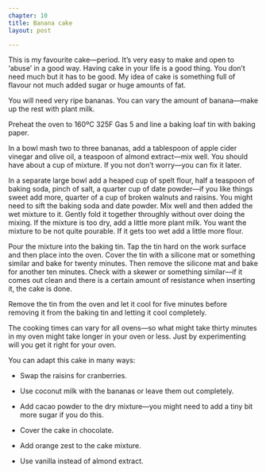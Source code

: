 ```yaml
---
chapter: 10
title: Banana cake
layout: post

---
```

This is my favourite cake—period. It’s very easy to make and open to ‘abuse’ in a good way. Having cake in your life is a good thing. You don’t need much but it has to be good. My idea of cake is something full of flavour not much added sugar or huge amounts of fat.

You will need very ripe bananas. You can vary the amount of banana—make up the rest with plant milk.

Preheat the oven to 160ºC 325F Gas 5 and line a baking loaf tin with baking paper.

In a bowl mash two to three bananas, add a tablespoon of apple cider vinegar and olive oil, a teaspoon of almond extract—mix well. You should have about a cup of mixture. If you not don’t worry—you can fix it later.

In a separate large bowl add a heaped cup of spelt flour, half a teaspoon of baking soda, pinch of salt, a quarter cup of date powder—if you like things sweet add more, quarter of a cup of broken walnuts and raisins. You might need to sift the baking soda and date powder. Mix well and then added the wet mixture to it. Gently fold it together throughly without over doing the mixing. If the mixture is too dry, add a little more plant milk. You want the mixture to be not quite pourable. If it gets too wet add a little more flour.

Pour the mixture into the baking tin. Tap the tin hard on the work surface and then place into the oven. Cover the tin with a silicone mat or something similar and bake for twenty minutes. Then remove the silicone mat and bake for another ten minutes. Check with a skewer or something similar—if it comes out clean and there is a certain amount of resistance when inserting it, the cake is done.

Remove the tin from the oven and let it cool for five minutes before removing it from the baking tin and letting it cool completely.

The cooking times can vary for all ovens—so what might take thirty minutes in my oven might take longer in your oven or less. Just by experimenting will you get it right for your oven.

You can adapt this cake in many ways:

* Swap the raisins for cranberries.


* Use coconut milk with the bananas or leave them out completely.
* Add cacao powder to the dry mixture—you might need to add a tiny bit more sugar if you do this.
* Cover the cake in chocolate.
* Add orange zest to the cake mixture.
* Use vanilla instead of almond extract.